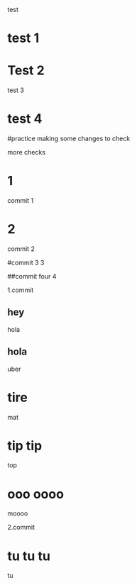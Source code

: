 test 

# test 1

# Test 2

test 3
# test 4

#practice
making some changes to check


more
checks

# 1
commit 1

# 2
commit 2

#commit 3
3

##commit four
4

1.commit
## hey
hola

## hola
uber

# tire
mat

# tip tip
top

# ooo oooo
moooo

2.commit

# tu tu tu
tu

